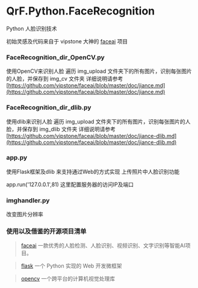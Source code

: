 # QrF.Python.FaceRecognition
Python 人脸识别技术 

初始灵感及代码来自于 vipstone 大神的 [faceai](https://github.com/vipstone/faceai) 项目

### FaceRecognition_dir_OpenCV.py

使用OpenCV来识别人脸
遍历 img_upload 文件夹下的所有图片，识别每张图片的人脸，并保存到 img_cv 文件夹
详细说明请参考 [https://github.com/vipstone/faceai/blob/master/doc/jiance.md](https://github.com/vipstone/faceai/blob/master/doc/jiance.md)

### FaceRecognition_dir_dlib.py

使用dlib来识别人脸
遍历 img_upload 文件夹下的所有图片，识别每张图片的人脸，并保存到 img_dlib 文件夹
详细说明请参考 [https://github.com/vipstone/faceai/blob/master/doc/jiance-dlib.md](https://github.com/vipstone/faceai/blob/master/doc/jiance-dlib.md)

### app.py

使用Flask框架及dlib 来支持通过Web的方式实现 上传照片中人脸识别功能

app.run('127.0.0.1',81) 这里配置服务器的访问IP及端口

### imghandler.py

改变图片分辨率

### 使用以及借鉴的开源项目清单


> [faceai](https://github.com/vipstone/faceai) 一款优秀的人脸检测、人脸识别、视频识别、文字识别等智能AI项目。

> [flask](https://github.com/pallets/flask) 一个 Python 实现的 Web 开发微框架

> [opencv](https://github.com/opencv/opencv) 一个跨平台的计算机视觉处理库
